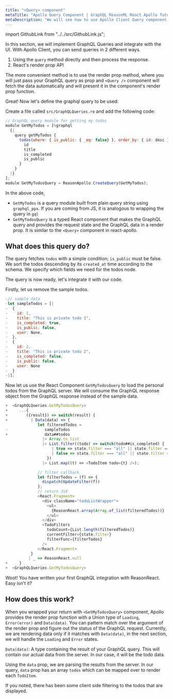 ```yaml
---
title: "<Query> component"
metaTitle: "Apollo Query Component | GraphQL ReasonML React Apollo Tutorial"
metaDescription: "We will see how to use Apollo Client Query component in ReasonML. It is a render prop API to fetch data and handle data, loading and error props"
---
```


import GithubLink from "../../src/GithubLink.js";

In this section, we will implement GraphQL Queries and integrate with the UI.
With Apollo Client, you can send queries in 2 different ways.

1. Using the `query` method directly and then process the response.
2. React's render prop API

The more convenient method is to use the render prop method, where you will just pass your GraphQL query as prop and `<Query />` component will fetch the data automatically and will present it in the component's render prop function.

Great! Now let's define the graphql query to be used:

Create a file called `src/GraphQLQueries.re` and add the following code:

<GithubLink link="https://github.com/hasura/learn-graphql/blob/master/tutorials/frontend/reason-react-apollo/app-final/src/GraphQLQueries.re" text="GraphQLQueries.re" />

```javascript
// GraphQL query module for getting my todos
module GetMyTodos = [%graphql
  {|
    query getMyTodos {
      todos(where: { is_public: { _eq: false} }, order_by: { id: desc }) {
        id
        title
        is_completed
        is_public
      }
    }
  |}
];
module GetMyTodosQuery = ReasonApollo.CreateQuery(GetMyTodos);
```

In the above code,

- `GetMyTodos` is a query module built from plain query string using `graphql_ppx`. If you are coming from JS, it is analogous to wrapping the query in `gql`
- `GetMyTodosQuery` is a typed React component that makes the GraphQL query and provides the request state and the GraphQL data in a render prop. It is similar to the `<Query>` component in react-apollo.


What does this query do? 
------------------------
The query fetches `todos` with a simple condition; `is_public` must be false. We sort the todos descending by its `created_at` time according to the schema. We specify which fields we need for the todos node.

The query is now ready, let's integrate it with our code.

Firstly, let us remove the sample todos.


<GithubLink link="https://github.com/hasura/learn-graphql/blob/master/tutorials/frontend/reason-react-apollo/app-final/src/todo/TodoPrivateList.re" text="TodoPrivateList.re" />

```js
-// sample data
-let sampleTodos = [|
-  {
-    id: 1,
-    title: "This is private todo 1",
-    is_completed: true,
-    is_public: false,
-    user: None,
-  },
-  {
-    id: 2,
-    title: "This is private todo 2",
-    is_completed: false,
-    is_public: false,
-    user: None
-  }
-|];

```

Now let us use the React Component `GetMyTodosQuery` to load the personal todos from the GraphQL server. We will consume the GraphQL response object from the GraphQL response instead of the sample data.


```js
+  <GraphQLQueries.GetMyTodosQuery>
+     ...{
+        ({result}) => switch(result) {
+          | Data(data) => {
              let filteredTodos =
-                sampleTodos
+                data##todos
                |> Array.to_list
                |> List.filter((todo) => switch(todo##is_completed) {
                    | true => state.filter === "all" || state.filter === "complete"
                    | false => state.filter === "all" || state.filter === "active"
                  })
                |> List.map((t) => <TodoItem todo={t} />);

              // filter callback
              let filterTodos = (f) => {
                dispatch(UpdateFilter(f))
              };
              // return JSX
              <React.Fragment>
                <div className="todoListWrapper">
                  <ul>
                    {ReasonReact.array(Array.of_list(filteredTodos))}
                  </ul>
                </div>
                <TodoFilters
                  todoCount={List.length(filteredTodos)}
                  currentFilter={state.filter}
                  filterFunc={filterTodos}
                />
              </React.Fragment>
           }
          | _ => ReasonReact.null
+     }
+  <GraphQLQueries.GetMyTodosQuery>
```

Woot! You have written your first GraphQL integration with ReasonReact. Easy isn't it?

How does this work?
-------------------
When you wrapped your return with `<GetMyTodosQuery>` component, Apollo provides the render prop function with a Union type of `Loading`, `Error(error)` and `Data(data)`. You can pattern match over the argument of the render prop and figure out the status of the GraphQL request. Currently, we are rendering data only if it matches with `Data(data)`, in the next section, we will handle the `Loading` and `Error` states.

`Data(data)`: A type containing the result of your GraphQL query. This will contain our actual data from the server. In our case, it will be the todo data.

Using the `data` prop, we are parsing the results from the server. In our query, `data` prop has an array `todos` which can be mapped over to render each `TodoItem`.

If you noted, there has been some client side filtering to the todos that are displayed.

